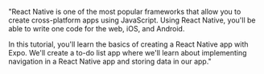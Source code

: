 "React Native is one of the most popular frameworks that allow you to create cross-platform apps using JavaScript. Using React Native, you'll be able to write one code for the web, iOS, and Android.

In this tutorial, you'll learn the basics of creating a React Native app with Expo. We'll create a to-do list app where we'll learn about implementing navigation in a React Native app and storing data in our app." 
